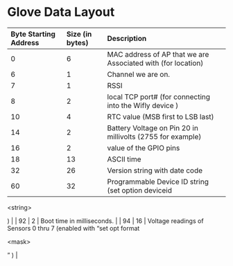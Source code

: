 # Glove Data Layout #

| **Byte Starting Address** | **Size (in bytes)** | Description |
|:--------------------------|:--------------------|:------------|
| 0 | 6 | MAC address of AP that we are Associated with (for location) |
| 6 | 1 | Channel we are on. |
| 7 | 1 | RSSI |
| 8 | 2 | local TCP port# (for connecting into the Wifly device ) |
| 10 | 4 | RTC value (MSB first to LSB last) |
| 14 | 2 | Battery Voltage on Pin 20 in millivolts (2755 for example) |
| 16 | 2 | value of the GPIO pins |
| 18 | 13 | ASCII time |
| 32 | 26 | Version string with date code |
| 60 | 32 | Programmable Device ID string (set option deviceid 

&lt;string&gt;

) |
| 92 | 2 | Boot time in milliseconds. |
| 94 | 16 | Voltage readings of Sensors 0 thru 7 (enabled with “set opt format 

&lt;mask&gt;

” ) |
